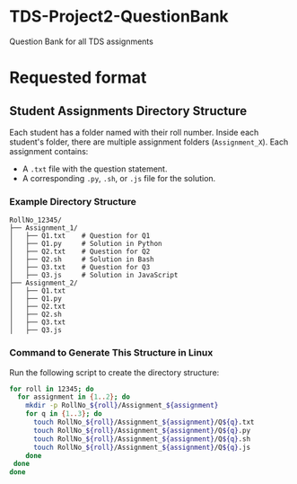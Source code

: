 # TDS-Project2-QuestionBank
Question Bank for all TDS assignments

# Requested format
## Student Assignments Directory Structure

Each student has a folder named with their roll number. Inside each student's folder, there are multiple assignment folders (`Assignment_X`). Each assignment contains:
- A `.txt` file with the question statement.
- A corresponding `.py`, `.sh`, or `.js` file for the solution.

### Example Directory Structure

```
RollNo_12345/
├── Assignment_1/
│   ├── Q1.txt    # Question for Q1
│   ├── Q1.py     # Solution in Python
│   ├── Q2.txt    # Question for Q2
│   ├── Q2.sh     # Solution in Bash
│   ├── Q3.txt    # Question for Q3
│   ├── Q3.js     # Solution in JavaScript
├── Assignment_2/
│   ├── Q1.txt
│   ├── Q1.py
│   ├── Q2.txt
│   ├── Q2.sh
│   ├── Q3.txt
│   ├── Q3.js
```

### Command to Generate This Structure in Linux

Run the following script to create the directory structure:

```bash
for roll in 12345; do
  for assignment in {1..2}; do
    mkdir -p RollNo_${roll}/Assignment_${assignment}
    for q in {1..3}; do
      touch RollNo_${roll}/Assignment_${assignment}/Q${q}.txt
      touch RollNo_${roll}/Assignment_${assignment}/Q${q}.py
      touch RollNo_${roll}/Assignment_${assignment}/Q${q}.sh
      touch RollNo_${roll}/Assignment_${assignment}/Q${q}.js
    done
 done
done
```
